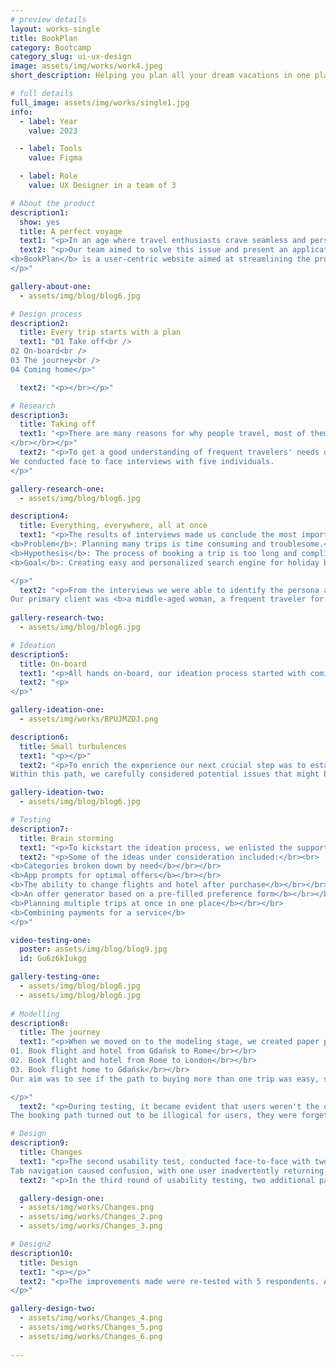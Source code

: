 ```yaml
---
# preview details
layout: works-single
title: BookPlan
category: Bootcamp
category_slug: ui-ux-design
image: assets/img/works/work4.jpeg
short_description: Helping you plan all your dream vacations in one place

# full details
full_image: assets/img/works/single1.jpg
info:
  - label: Year
    value: 2023 

  - label: Tools
    value: Figma

  - label: Role
    value: UX Designer in a team of 3

# About the product
description1:
  show: yes
  title: A perfect voyage
  text1: "<p>In an age where travel enthusiasts crave seamless and personalized experiences, the conventional holiday booking process has become overly complex. Juggling multiple websites for individual bookings often leads to a fragmented and time-consuming experience.</p>"
  text2: "<p>Our team aimed to solve this issue and present an application caters to individual preferences and travel aspirations.</br></br>
<b>BookPlan</b> is a user-centric website aimed at streamlining the process of <b>booking multiple flights and trips simultaneously while offering tailored and customized</b> holiday packages.
</p>"

gallery-about-one:
  - assets/img/blog/blog6.jpg

# Design process
description2:
  title: Every trip starts with a plan
  text1: "01 Take off<br />
02 On-board<br />
03 The journey<br />
04 Coming home</p>"

  text2: "<p></br></p>"

# Research
description3:
  title: Taking off
  text1: "<p>There are many reasons for why people travel, most of them revolve around leisure and getting refreshed after long weeks of work or school. Good vacations should cater to our needs, so not a single worry occupies our minds.
</br></br></p>"
  text2: "<p>To get a good understanding of frequent travelers' needs our team developed a screener accompanied by a scripted questionnaire. The questions involved preferences in <b>travel modes, past travel experiences, trip organization, assessments of travel agent services, and the overall experience of purchasing a tour.</b></br></br>
We conducted face to face interviews with five individuals.
</p>"

gallery-research-one:
  - assets/img/blog/blog6.jpg

description4:
  title: Everything, everywhere, all at once
  text1: "<p>The results of interviews made us conclude the most important problem and hypothesis.</br></br>
<b>Problem</b>: Planning many trips is time consuming and troublesome.</br></br>
<b>Hypothesis</b>: The process of booking a trip is too long and complicated.</br></br>
<b>Goal</b>: Creating easy and personalized search engine for holiday booking.

</p>"
  text2: "<p>From the interviews we were able to identify the persona and their overarching needs.</br>
Our primary client was <b>a middle-aged woman, a frequent traveler for leisure and business, who needed a tool to help her purchase multiple tours in one.</b></p>"
  
gallery-research-two:
  - assets/img/blog/blog6.jpg

# Ideation
description5:
  title: On-board
  text1: "<p>All hands on-board, our ideation process started with coming up of a short story where our persona finds BookPlan and tries to give it a try by booking her future vacations. The key part of the story was all about focus on touchpoints of our brand and better connection to the future users. </p>"
  text2: "<p>
</p>"

gallery-ideation-one:
  - assets/img/works/BPUJMZDJ.png

description6:
  title: Small turbulences
  text1: "<p></p>"
  text2: "<p>To enrich the experience our next crucial step was to establish a User Journey Path. </br></br>
Within this path, we carefully considered potential issues that might be encountered during the trips. We devised swift and effective solutions to ensure that following the initial interaction with BookPlan, users remain encouraged and inclined to return for their future needs.</p>"

gallery-ideation-two:
  - assets/img/blog/blog6.jpg

# Testing
description7:
  title: Brain storming
  text1: "<p>To kickstart the ideation process, we enlisted the support of collaborators who joined our team, collectively brainstorming innovative solutions to the intricate logistics of travel planning. Each participant contributed their ideas by jotting them down on slips of paper, followed by a collaborative voting process to identify the most promising concepts.</p>"
  text2: "<p>Some of the ideas under consideration included:</br><br>
<b>Categories broken down by need</b></br></br>
<b>App prompts for optimal offers</b></br></br>
<b>The ability to change flights and hotel after purchase</b></br></br>
<b>An offer generator based on a pre-filled preference form</b></br></br>
<b>Planning multiple trips at once in one place</b></br></br>
<b>Combining payments for a service</b>
</p>"

video-testing-one:
  poster: assets/img/blog/blog9.jpg
  id: Gu6z6kIukgg

gallery-testing-one:
  - assets/img/blog/blog6.jpg
  - assets/img/blog/blog6.jpg
    
# Modelling
description8:
  title: The journey
  text1: "<p>When we moved on to the modeling stage, we created paper prototypes thus testing three people whose task was to:</br></br>
01. Book flight and hotel from Gdańsk to Rome</br></br>
02. Book flight and hotel from Rome to London</br></br>
03. Book flight home to Gdańsk</br></br>
Our aim was to see if the path to buying more than one trip was easy, short and understandable.

</p>"
  text2: "<p>During testing, it became evident that users weren't the only ones facing challenges in finding a way to book more than one tour. As testers, we encountered momentary difficulties in completing the test with our paper prototypes. </br></br> This experience guided us to further insights and resolutions.</br></br>
The booking path turned out to be illogical for users, they were forgetting their original choices when booking a second flight. For subsequent tests, <b>we decided to run separate tests using low fidelity prototypes on a web browser resolution</b>, which allows the user better access to information, filters, process information.</p>"

# Design
description9:
  title: Changes
  text1: "<p>The second usability test, conducted face-to-face with two users, aimed to assess a low-fidelity website prototype featuring recent corrections. </br></br> Users navigated smoothly through booking a trip from Gdańsk to Rome.</br> Challenges emerged when adding a second trip to London.</br> Users struggled to find the Add Destination button, leading to insights for improvement.</br> 
Tab navigation caused confusion, with one user inadvertently returning to the Hotels tab after selecting Flights + Hotels.</br> Despite these challenges, users successfully booked flights and hotels to Rome and London, with minor confusion during the return flight booking.</p>"
  text2: "<p>In the third round of usability testing, two additional participants were included, leading to valuable insights for refinement and enhancement.</p>"

  gallery-design-one:
  - assets/img/works/Changes.png
  - assets/img/works/Changes_2.png
  - assets/img/works/Changes_3.png

# Design2
description10:
  title: Design
  text1: "<p></p>"
  text2: "<p>The improvements made were re-tested with 5 respondents. After the second round of testing, we prepared a short list of suggested changes, including the addition of personalised advice and the creation of a new slider when creating a saving target and setting its time.
</p>"

gallery-design-two:
  - assets/img/works/Changes_4.png
  - assets/img/works/Changes_5.png
  - assets/img/works/Changes_6.png
  
---
```

